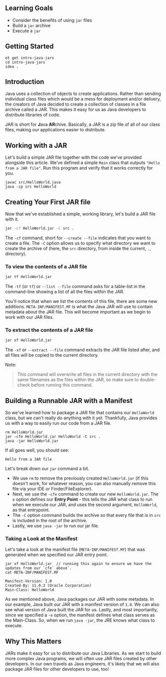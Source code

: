 ## Learning Goals

- Consider the benefits of using `jar` files
- Build a `jar` archive
- Execute a `jar`

## Getting Started

```no-highlight
et get intro-java-jars
cd intro-java-jars
idea .
```

## Introduction

Java uses a collection of objects to create applications. Rather than sending individual class files which would be a mess for deployment and/or delivery, the creators of Java decided to create a collection of classes in a file archive called a JAR. This makes it easy for us as Java developers to distribute libraries of code.

JAR is short for **J**ava **AR**chive. Basically, a JAR is a zip file of all of our class files, making our applications easier to distribute.

## Working with a JAR

Let's build a simple JAR file together with the code we've provided alongside this article. We've defined a simple `Main` class that outputs `"Hello from a JAR file"`. Run this program and verify that it works correctly for you.

```no-highlight
javac src/HelloWorld.java
java -cp src HelloWorld
```

## Creating Your First JAR file

Now that we've established a simple, working library, let's build a JAR file with it.

```bash
jar -cf HelloWorld.jar -C src .
```

The `-cf` command, short for `--create --file` indicates that you want to create a file. The `-C` option allows us to specify what directory we want to create the archive of (here, the `src` directory, from inside the current, `.`, directory).

### To view the contents of a JAR file

```bash
jar tf HelloWorld.jar
```

The `-tf` (or `tf`) or `--list --file` command asks for a table-list in the command-line showing a list of all the files within the JAR.

You'll notice that when we list the contents of this file, there are some new additions. `META-INF/MANIFEST.MF` is what the Java JAR will use to contain metadata about the JAR file. This will become important as we begin to work with our JAR files.

### To extract the contents of a JAR file

```Bash
jar xf HelloWorld.jar
```

The `-xf` or `--extract --file` command extracts the JAR file listed after, and all files will be copied to the current directory.

Note:

> This command will overwrite all files in the current directory with the same filenames as the files within the JAR, so make sure to double-check before running this command.

## Building a Runnable JAR with a Manifest

So we've learned how to package a JAR file that contains our `HelloWorld` class, but we can't really do anything with it yet. Thankfully, Java provides us with a way to easily run our code from a JAR file.

```no-highlight
rm HelloWorld.jar
jar -cfe HelloWorld.jar HelloWorld -C src .
java -jar HelloWorld.jar
```

If all goes well, you should see:

```no-highlight
Hello from a JAR file
```

Let's break down our `jar` command a bit.

- We use `rm` to remove the previously created `HelloWorld.jar` (if this doesn't work, for whatever reason, you can also manually remove this file via your IDE or Finder/FileExplorer).
- Next, we use the `-cfe` command to create our new `HelloWorld.jar`. The `e` option defines our **Entry Point** - this tells the JAR what class to run when we execute our JAR, and uses the second argument, `HelloWorld`, as that entrypoint.
- The `-C` option command builds the archive so that every file that is in `src` is included in the root of the archive.
- Lastly, we use `java -jar` to run our jar file.

### Taking a Look at the Manifest

Let's take a look at the manifest file (`META-INF/MANIFEST.MF`) that was generated when we specified our JAR entry point.

```no-highlight
jar xf HelloWorld.jar  // running this again to ensure we have the updates from our `cfe` above`.
cat META-INF/MANIFEST.MF

Manifest-Version: 1.0
Created-By: 11.0.3 (Oracle Corporation)
Main-Class: HelloWorld
```

As we mentioned above, Java packages our JAR with some metadata. In our example, Java built our JAR with a manifest version of `1.0`. We can also see what version of Java built the JAR for us. Lastly, and most importantly, since we specified a `-e` option, the manifest defines what class serves as the Main-Class. So, when we run `java -jar`, the JRE knows what class to execute.

## Why This Matters

JARs make it easy for us to distribute our Java Libraries. As we start to build more complex Java programs, we will often use JAR files created by other developers. In our own travels as Java engineers, it's likely that we will also package JAR files for other developers to use, too!
